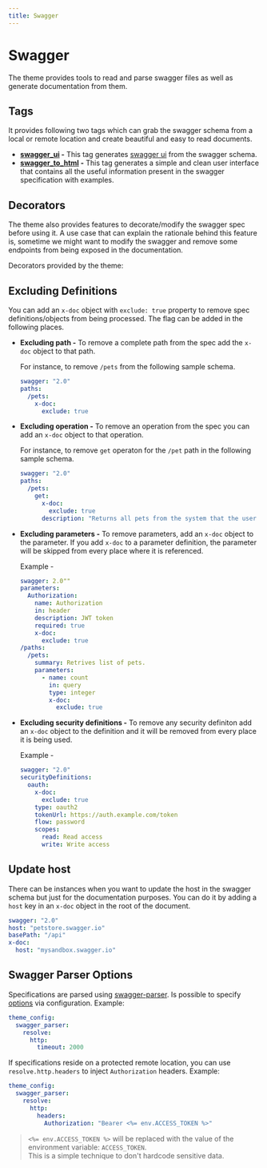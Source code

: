```yaml
---
title: Swagger
---
```


# Swagger

The theme provides tools to read and parse swagger files as well as generate documentation from them.

## Tags
It provides following two tags which can grab the swagger schema from a local or remote location and create beautiful and easy to read documents.
* **[swagger_ui](./swagger-ui.html) -**  This tag generates [swagger ui](https://swagger.io/swagger-ui) from the swagger schema.
* **[swagger_to_html](./swagger-to-html.html) -**  This tag generates a simple and clean user interface that contains all the useful information present in the swagger specification with examples.

## Decorators
The theme also provides features to decorate/modify the swagger spec before using it.
A use case that can explain the rationale behind this feature is, sometime we might want to modify the swagger and remove some endpoints from being exposed in the documentation.

Decorators provided by the theme:

## Excluding Definitions
You can add an `x-doc` object with `exclude: true` property to remove spec definitions/objects from being processed.
The flag can be added in the following places.
  * **Excluding path -** To remove a complete path from the spec add the `x-doc` object to that path.

    For instance, to remove `/pets` from the following sample schema.
    ```yaml
    swagger: "2.0"
    paths:
      /pets:
        x-doc:
          exclude: true
    ```
  * **Excluding operation -** To remove an operation from the spec you can add an `x-doc` object to that operation.

    For instance, to remove `get` operaton for the `/pet` path in the following sample schema.
    ```yaml
    swagger: "2.0"
    paths:
      /pets:
        get:
          x-doc:
            exclude: true
          description: "Returns all pets from the system that the user has access to"
    ```
  * **Excluding parameters -** To remove parameters, add an `x-doc` object to the parameter. If you add `x-doc` to a parameter definition, the parameter will be skipped from every place where it is referenced.

    Example -
    ```yaml
    swagger: 2.0""
    parameters:
      Authorization:
        name: Authorization
        in: header
        description: JWT token
        required: true
        x-doc:
          exclude: true
    /paths:
      /pets:
        summary: Retrives list of pets.
        parameters:
          - name: count
            in: query
            type: integer
            x-doc:
              exclude: true
    ```
  * **Excluding security definitions -** To remove any security definiton add an `x-doc` object to the definition and it will be removed from every place it is being used.

    Example -
    ```yaml
    swagger: "2.0"
    securityDefinitions:
      oauth:
        x-doc:
          exclude: true
        type: oauth2
        tokenUrl: https://auth.example.com/token
        flow: password
        scopes:
          read: Read access
          write: Write access
    ```
## Update host
There can be instances when you want to update the host in the swagger schema but just for the documentation purposes.
You can do it by adding a `host` key in an `x-doc` object in the root of the document.
```yaml
swagger: "2.0"
host: "petstore.swagger.io"
basePath: "/api"
x-doc:
  host: "mysandbox.swagger.io"
```

## Swagger Parser Options

Specifications are parsed using [swagger-parser](https://www.npmjs.com/package/swagger-parser).
Is possible to specify [options](https://github.com/BigstickCarpet/swagger-parser/blob/master/docs/options.md#options) via configuration. Example:

```yaml
theme_config:
  swagger_parser:
    resolve:
      http:
        timeout: 2000
```

If specifications reside on a protected remote location, you can use `resolve.http.headers` to inject `Authorization` headers. Example:

```yaml
theme_config:
  swagger_parser:
    resolve:
      http:
        headers:
          Authorization: "Bearer <%= env.ACCESS_TOKEN %>"
```

> `<%= env.ACCESS_TOKEN %>` will be replaced with the value of the environment variable: `ACCESS_TOKEN`.<br>
This is a simple technique to don't hardcode sensitive data.
